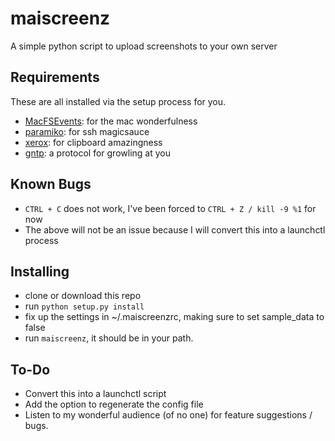 maiscreenz
==========

A simple python script to upload screenshots to your own server

Requirements
------------

These are all installed via the setup process for you.

- [MacFSEvents][0]: for the mac wonderfulness
- [paramiko][1]: for ssh magicsauce
- [xerox][2]: for clipboard amazingness
- [gntp][3]: a protocol for growling at you

Known Bugs
----------

- `CTRL + C` does not work, I've been forced to `CTRL + Z / kill -9 %1` for now
- The above will not be an issue because I will convert this into a launchctl process

Installing
----------

- clone or download this repo
- run `python setup.py install`
- fix up the settings in ~/.maiscreenzrc, making sure to set sample\_data to false
- run `maiscreenz`, it should be in your path.

To-Do
-----

- Convert this into a launchctl script
- Add the option to regenerate the config file
- Listen to my wonderful audience (of no one) for feature suggestions / bugs.

[0]: http://pypi.python.org/pypi/MacFSEvents
[1]: http://www.lag.net/paramiko
[2]: https://github.com/kennethreitz/xerox
[3]: https://github.com/kfdm/gntp/
